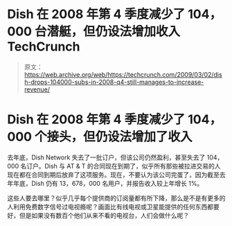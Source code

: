 # Dish 在 2008 年第 4 季度减少了 104，000 台潜艇，但仍设法增加收入 TechCrunch

> 原文：<https://web.archive.org/web/https://techcrunch.com/2009/03/02/dish-drops-104000-subs-in-2008-q4-still-manages-to-increase-revenue/>

# Dish 在 2008 年第 4 季度减少了 104，000 个接头，但仍设法增加了收入

去年底，Dish Network 失去了一批订户，但该公司仍然盈利，甚至失去了 104，000 名订户。Dish 与 AT & T 的合同现在到期了，似乎所有那些被拉进交易的人现在都在合同到期后放弃了这项服务。现在，不要认为该公司完蛋了，因为截至去年年底，Dish 仍有 13，678，000 名用户，并报告收入较上年增长 1%。

这些人要去哪里？似乎几乎每个提供商的订阅量都有所下降，那么是不是有更多的人利用免费数字信号过电视瘾呢？画面比有线电视或卫星能提供的任何东西都要好，但是如果没有数百个他们从来不看的电视台，人们会做什么呢？